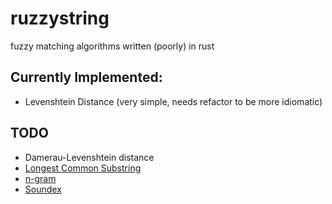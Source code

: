 # ruzzystring
fuzzy matching algorithms written (poorly) in rust

## Currently Implemented:

* Levenshtein Distance (very simple, needs refactor to be more idiomatic)

## TODO

* Damerau-Levenshtein distance
* [Longest Common Substring](https://en.wikipedia.org/wiki/Longest_common_substring_problem)
* [n-gram](https://bytes.com/topic/access/insights/910886-ngram-approximate-string-matching)
* [Soundex](https://en.wikipedia.org/wiki/Soundex)
